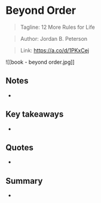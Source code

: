 # Beyond Order

> Tagline: 12 More Rules for Life
 
>Author: Jordan B. Peterson

>Link: https://a.co/d/1PKxCej

![[book - beyond order.jpg]]
## Notes

- 

## Key takeaways

- 

## Quotes

- 

## Summary

-